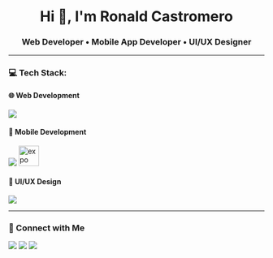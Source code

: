 <h1 align="center">Hi 👋, I'm Ronald Castromero</h1>
<h3 align="center">Web Developer • Mobile App Developer • UI/UX Designer</h3>

---

### 💻 Tech Stack:

#### 🌐 Web Development
<p>
  <img src="https://skillicons.dev/icons?i=html,css,js,tailwind,php,laravel,python,django,react,vite,vercel,mysql,mongodb" />
</p>

#### 📱 Mobile Development
<p>
  <img src="https://skillicons.dev/icons?i=react" />
  <img src="https://cdn.worldvectorlogo.com/logos/expo-1.svg" alt="expo" height="40" />
</p>

#### 🎨 UI/UX Design
<p>
  <img src="https://skillicons.dev/icons?i=figma" />
</p>

---

### 🔗 Connect with Me

<p>
  <a href="https://www.linkedin.com/in/ronald-castromero-1a4b9b277/" target="_blank"><img src="https://img.shields.io/badge/LinkedIn-%230077B5.svg?style=for-the-badge&logo=linkedin&logoColor=white"/></a>
  <a href="mailto:lumnaire.coding@gmail.com"><img src="https://img.shields.io/badge/Email-D14836?style=for-the-badge&logo=gmail&logoColor=white"/></a>
  <a href="https://ronald-portfolio-lumnaire.vercel.app/"><img src="https://img.shields.io/badge/Portfolio-000?style=for-the-badge&logo=vercel&logoColor=white"/></a>
</p>
